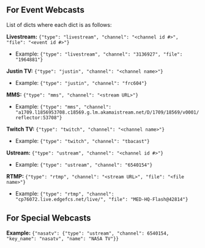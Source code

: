 ## For Event Webcasts

List of dicts where each dict is as follows:

**Livestream:** `{"type": "livestream", "channel": "<channel id #>", "file": "<event id #>"}`
* Example: `{"type": "livestream", "channel": "3136927", "file": "1964881"}`

**Justin TV:** `{"type": "justin", "channel": "<channel name>"}`
* Example: `{"type": "justin", "channel": "frc604"}`

**MMS:** `{"type": "mms", "channel": "<stream URL>"}`
* Example: `{"type": "mms", "channel": "a1709.l1856953708.c18569.g.lm.akamaistream.net/D/1709/18569/v0001/reflector:53708"}`

**Twitch TV:** `{"type": "twitch", "channel": "<channel name>"}`
* Example: `{"type": "twitch", "channel": "tbacast"}`

**Ustream:** `{"type": "ustream", "channel": "<channel id #>"}`
* Example: `{"type": "ustream", "channel": "6540154"}`

**RTMP:** `{"type": "rtmp", "channel": "<stream URL>", "file": "<file name>"}`
* Example: `{"type": "rtmp", "channel": "cp76072.live.edgefcs.net/live/", "file": "MED-HQ-Flash@42814"}`

## For Special Webcasts
**Example:** `{"nasatv": {"type": "ustream", "channel": 6540154, "key_name": "nasatv", "name": "NASA TV"}}`